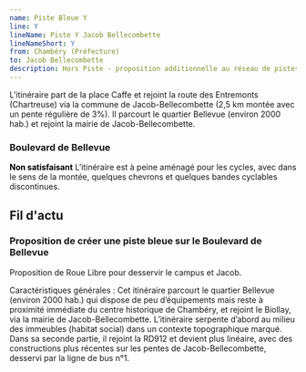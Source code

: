 ```yaml
---
name: Piste Bleue Y
line: Y
lineName: Piste Y Jacob Bellecombette
lineNameShort: Y
from: Chambéry (Préfecture)
to: Jacob Bellecombette
description: Hors Piste - proposition additionnelle au réseau de pistes bleues de Grand Chambéry pour desservir Jacob Bellecombette et le campus universitaire.
---
```

L’itinéraire part de la place Caffe et rejoint la route des Entremonts (Chartreuse) via la commune de Jacob-Bellecombette (2,5 km montée avec un pente régulière de 3%). Il parcourt le quartier Bellevue (environ 2000 hab.) et rejoint la mairie de Jacob-Bellecombette.

### Boulevard de Bellevue
<span style="color:black;font-weight:bold">Non satisfaisant</span> L’itinéraire est à peine aménagé pour les cycles, avec dans le sens de la montée, quelques chevrons et quelques bandes cyclables discontinues.

## Fil d'actu

### Proposition de créer une piste bleue sur le Boulevard de Bellevue

Proposition de Roue Libre pour desservir le campus et Jacob.

Caractéristiques générales : 
Cet itinéraire parcourt le quartier Bellevue (environ 2000 hab.) qui dispose de peu d’équipements mais reste à proximité immédiate du centre historique de Chambéry, et rejoint le Biollay, via la mairie de Jacob-Bellecombette. 
L’itinéraire serpente d’abord au milieu des immeubles (habitat social) dans un contexte topographique marqué. Dans sa seconde partie, il rejoint la RD912 et devient plus linéaire, avec des constructions plus récentes sur les pentes de Jacob-Bellecombette, desservi par la ligne de bus n°1.